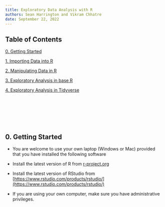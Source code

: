 ```yaml
---
title: Exploratory Data Analysis with R
authors: Sean Harrington and Vikram Chhatre
date: September 22, 2022
---
```



## Table of Contents


[0. Getting Started](#getting-started)

[1. Importing Data into R](001_Importing_Data/import.html)

[2. Manipulating Data in R](002_Manipulating_Data/R_Data_manip.html)

[3. Exploratory Analysis in base R](003_Data_Exploration_base_r/explore_base_r.html)

[4. Exploratory Analysis in Tidyverse](004_Data_Exploration_tidyr/explore_tidyverse.html)


<br><br><br><Br><br>






## 0. Getting Started

- You are welcome to use your own laptop (Windows or Mac) provided that you have installed the following software


- Install the latest version of R from [r-project.org](https://r-project.org)

- Install the latest version of RStudio from [https://www.rstudio.com/products/rstudio/](https://www.rstudio.com/products/rstudio/)

- If you are using your own computer, make sure you have administrative privileges. 

